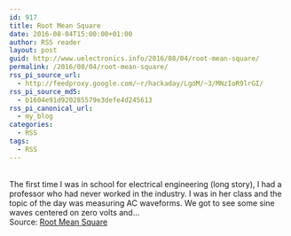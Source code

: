 ```yaml
---
id: 917
title: Root Mean Square
date: 2016-08-04T15:00:00+01:00
author: RSS reader
layout: post
guid: http://www.uelectronics.info/2016/08/04/root-mean-square/
permalink: /2016/08/04/root-mean-square/
rss_pi_source_url:
  - http://feedproxy.google.com/~r/hackaday/LgoM/~3/MNzIoR9lrGI/
rss_pi_source_md5:
  - b1604e91d920285579e3defe4d245613
rss_pi_canonical_url:
  - my_blog
categories:
  - RSS
tags:
  - RSS
---
```

&#013;  
The first time I was in school for electrical engineering (long story), I had a professor who had never worked in the industry. I was in her class and the topic of the day was measuring AC waveforms. We got to see some sine waves centered on zero volts and…&#013;  
Source: <a href="http://feedproxy.google.com/~r/hackaday/LgoM/~3/MNzIoR9lrGI/" target="_blank">Root Mean Square</a>